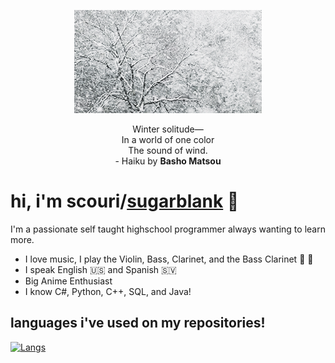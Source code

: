 <p align="center">
  <img src="https://github.com/SugarBlank/SugarBlank/blob/main/assets/Snow.gif">
</p>

<p align="center">
 Winter solitude—<br>
 In a world of one color<br>
 The sound of wind.<br>
  - Haiku by <b>Basho Matsou</b>
</p>

# hi, i'm scouri/[sugarblank](https://github.com/SugarBlank) 👋
I'm a passionate self taught highschool programmer always wanting to learn more.
* I love music, I play the Violin, Bass, Clarinet, and the Bass Clarinet 🎵 :violin:
* I speak English 🇺🇸 and Spanish 🇸🇻 
* Big Anime Enthusiast 
* I know C#, Python, C++, SQL, and Java!

## languages i've used on my repositories!

[![Langs](https://github-readme-stats.vercel.app/api/top-langs/?username=SugarBlank&layout=compact&theme=nord&langs_count=6)](https://github.com/anuraghazra/github-readme-stats)
